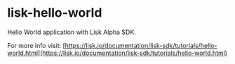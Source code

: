 # lisk-hello-world

Hello World application with Lisk Alpha SDK.

For more info visit: [https://lisk.io/documentation/lisk-sdk/tutorials/hello-world.html](https://lisk.io/documentation/lisk-sdk/tutorials/hello-world.html)